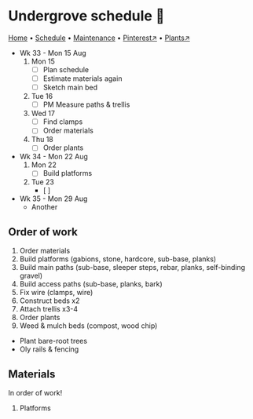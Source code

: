 # Undergrove schedule 📆

[Home](https://grwd.uk/undergrove/) • [Schedule](https://grwd.uk/undergrove/schedule) • [Maintenance](https://grwd.uk/undergrove/maintenance) • [Pinterest↗](https://pinterest.co.uk/NatureWorksGarden/undergrove) • [Plants↗](https://bit.ly/undergrove-plants)

* Wk 33 - Mon 15 Aug
    1. Mon 15
        * [ ] Plan schedule
        * [ ] Estimate materials again
        * [ ] Sketch main bed
    2. Tue 16
        * [ ] PM Measure paths & trellis
    3. Wed 17 
        * [ ] Find clamps
        * [ ] Order materials
    4. Thu 18 
        * [ ] Order plants
* Wk 34 - Mon 22 Aug
    1. Mon 22
        * [ ] Build platforms
    2. Tue 23
        * [ ] 
* Wk 35 - Mon 29 Aug
    * Another

## Order of work

1. Order materials
2. Build platforms (gabions, stone, hardcore, sub-base, planks)
3. Build main paths (sub-base, sleeper steps, rebar, planks, self-binding gravel)
4. Build access paths (sub-base, planks, bark)
5. Fix wire (clamps, wire)
6. Construct beds x2
7. Attach trellis x3-4
5. Order plants
6. Weed & mulch beds (compost, wood chip)

* Plant bare-root trees
* Oly rails & fencing

## Materials

In order of work!

1. Platforms 
